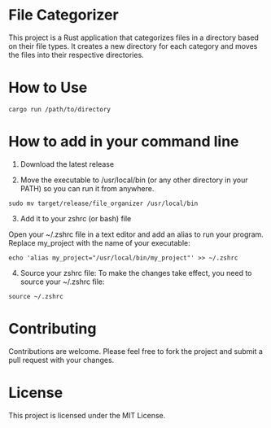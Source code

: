 # File Categorizer

This project is a Rust application that categorizes files in a directory based on their file types. It creates a new directory for each category and moves the files into their respective directories.

# How to Use

```
cargo run /path/to/directory
```

# How to add in your command line

1. Download the latest release

2. Move the executable to /usr/local/bin (or any other directory in your PATH) so you can run it from anywhere.

```
sudo mv target/release/file_organizer /usr/local/bin
```

3. Add it to your zshrc (or bash) file

Open your ~/.zshrc file in a text editor and add an alias to run your program. Replace my_project with the name of your executable:

```
echo 'alias my_project="/usr/local/bin/my_project"' >> ~/.zshrc
```

4. Source your zshrc file: To make the changes take effect, you need to source your ~/.zshrc file:

```
source ~/.zshrc
```

# Contributing

Contributions are welcome. Please feel free to fork the project and submit a pull request with your changes.

# License

This project is licensed under the MIT License.
